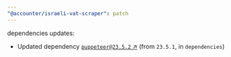 ```yaml
---
"@accounter/israeli-vat-scraper": patch
---
```

dependencies updates:
  - Updated dependency [`puppeteer@23.5.2` ↗︎](https://www.npmjs.com/package/puppeteer/v/23.5.2) (from `23.5.1`, in `dependencies`)
